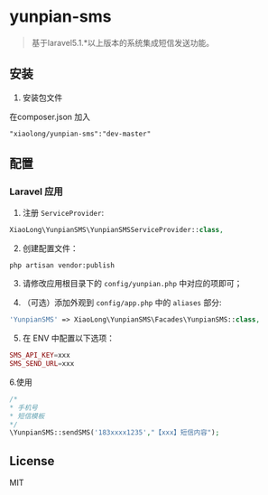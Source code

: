 # yunpian-sms
> 基于laravel5.1.*以上版本的系统集成短信发送功能。

## 安装

1. 安装包文件

在composer.json 加入
  ```shell
  "xiaolong/yunpian-sms":"dev-master"
  ```

## 配置

### Laravel 应用

1. 注册 `ServiceProvider`:

  ```php
  XiaoLong\YunpianSMS\YunpianSMSServiceProvider::class,
  ```

2. 创建配置文件：

  ```shell
  php artisan vendor:publish
  ```

3. 请修改应用根目录下的 `config/yunpian.php` 中对应的项即可；

4. （可选）添加外观到 `config/app.php` 中的 `aliases` 部分:

  ```php
  'YunpianSMS' => XiaoLong\YunpianSMS\Facades\YunpianSMS::class,
  ```
  
5. 在 ENV 中配置以下选项：

  ```php
  SMS_API_KEY=xxx
  SMS_SEND_URL=xxx
  ```
  
6.使用

  ```php
  /*
  * 手机号
  * 短信模板
  */
  \YunpianSMS::sendSMS('183xxxx1235',"【xxx】短信内容");
  ```
  
## License

MIT